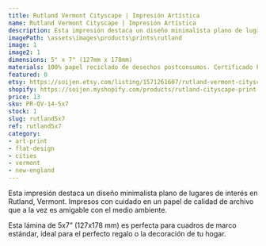 ```yaml
---
title: Rutland Vermont Cityscape | Impresión Artística
name: Rutland Vermont Cityscape | Impresión Artística
description: Esta impresión destaca un diseño minimalista plano de lugares de interés en Rutland, Vermont. Impresos con cuidado en un papel de calidad de archivo que a la vez es amigable con el medio ambiente.
imagePath: \assets\images\products\prints\rutland
image: 1
image2: 1
dimensions: 5" x 7" (127mm x 178mm)
materials: 100% papel reciclado de desechos postconsumos. Certificado FSC.
featured: 0
etsy: https://soijen.etsy.com/listing/1571261607/rutland-vermont-cityscape-art-print
shopify: https://soijen.myshopify.com/products/rutland-cityscape-print
price: 13
sku: PR-QV-14-5x7
stock: 1
slug: rutland5x7
ref: rutland5x7
category:
- art-print
- flat-design
- cities
- vermont
- new-england
---
```

Esta impresión destaca un diseño minimalista plano de lugares de interés en Rutland, Vermont. Impresos con cuidado en un papel de calidad de archivo que a la vez es amigable con el medio ambiente.

Esta lámina de 5x7” (127x178 mm) es perfecta para cuadros de marco estándar, ideal para el perfecto regalo o la decoración de tu hogar.